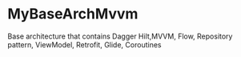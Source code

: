 # MyBaseArchMvvm

Base architecture that  contains Dagger Hilt,MVVM, Flow, Repository pattern, ViewModel, Retrofit, Glide, Coroutines 
